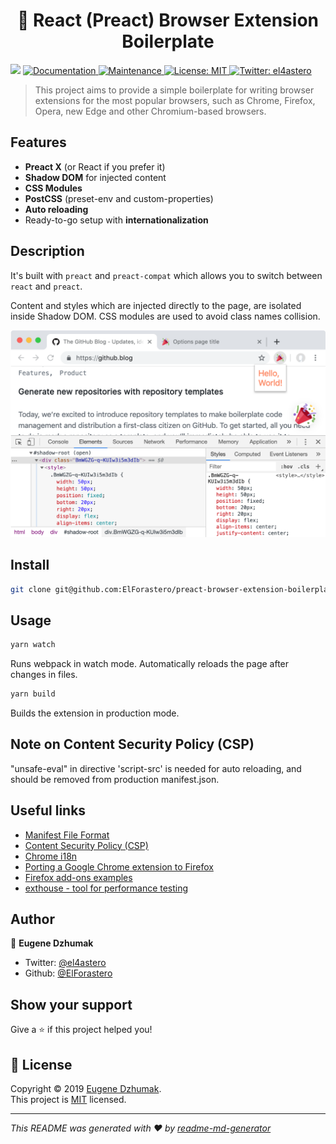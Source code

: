 <h1 align="center">🎉 React (Preact) Browser Extension Boilerplate</h1>
<p>
  <img src="https://img.shields.io/badge/version-0.0.2-blue.svg?cacheSeconds=2592000" />
  <a href="https://github.com/ElForastero/preact-browser-extension-boilerplate#readme">
    <img alt="Documentation" src="https://img.shields.io/badge/documentation-yes-brightgreen.svg" target="_blank" />
  </a>
  <a href="https://github.com/ElForastero/preact-browser-extension-boilerplate/graphs/commit-activity">
    <img alt="Maintenance" src="https://img.shields.io/badge/Maintained%3F-yes-green.svg" target="_blank" />
  </a>
  <a href="https://github.com/ElForastero/preact-browser-extension-boilerplate/blob/master/LICENSE">
    <img alt="License: MIT" src="https://img.shields.io/badge/License-MIT-yellow.svg" target="_blank" />
  </a>
  <a href="https://twitter.com/el4astero">
    <img alt="Twitter: el4astero" src="https://img.shields.io/twitter/follow/el4astero.svg?style=social" target="_blank" />
  </a>
</p>

> This project aims to provide a simple boilerplate for writing browser extensions for the most popular browsers, such as Chrome, Firefox, Opera, new Edge and other Chromium-based browsers.

## Features

- **Preact X** (or React if you prefer it)
- **Shadow DOM** for injected content
- **CSS Modules**
- **PostCSS** (preset-env and custom-properties)
- **Auto reloading**
- Ready-to-go setup with **internationalization**

## Description

It's built with `preact` and `preact-compat` which allows you to switch between `react` and `preact`.

Content and styles which are injected directly to the page, are isolated inside Shadow DOM. CSS modules are used to avoid class names collision.

![Example](screenshot.png)

## Install

```sh
git clone git@github.com:ElForastero/preact-browser-extension-boilerplate.git &lt;YOUR_PROJECT_NAME&gt;
```

## Usage

```sh
yarn watch
```

Runs webpack in watch mode. Automatically reloads the page after changes in files.

```sh
yarn build
```

Builds the extension in production mode.

## Note on Content Security Policy (CSP)
"unsafe-eval" in directive 'script-src' is needed for auto reloading, and should be removed from production manifest.json.

## Useful links

- [Manifest File Format](https://developer.chrome.com/apps/manifest)
- [Content Security Policy (CSP)](https://developer.chrome.com/extensions/contentSecurityPolicy)
- [Chrome i18n](https://developer.chrome.com/extensions/i18n)
- [Porting a Google Chrome extension to Firefox](https://developer.mozilla.org/en-US/docs/Mozilla/Add-ons/WebExtensions/Porting_a_Google_Chrome_extension)
- [Firefox add-ons examples](https://github.com/mdn/webextensions-examples)
- [exthouse - tool for performance testing](https://github.com/treosh/exthouse)

## Author

👤 **Eugene Dzhumak**

* Twitter: [@el4astero](https://twitter.com/el4astero)
* Github: [@ElForastero](https://github.com/ElForastero)

## Show your support

Give a ⭐️ if this project helped you!

## 📝 License

Copyright © 2019 [Eugene Dzhumak](https://github.com/ElForastero).<br />
This project is [MIT](https://github.com/ElForastero/preact-browser-extension-boilerplate/blob/master/LICENSE) licensed.

***
_This README was generated with ❤️ by [readme-md-generator](https://github.com/kefranabg/readme-md-generator)_
